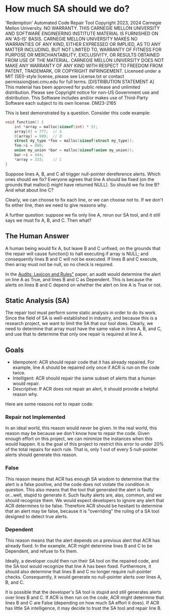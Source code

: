 # How much SA should we do?

<legal>
'Redemption' Automated Code Repair Tool
Copyright 2023, 2024 Carnegie Mellon University.
NO WARRANTY. THIS CARNEGIE MELLON UNIVERSITY AND SOFTWARE ENGINEERING
INSTITUTE MATERIAL IS FURNISHED ON AN 'AS-IS' BASIS. CARNEGIE MELLON
UNIVERSITY MAKES NO WARRANTIES OF ANY KIND, EITHER EXPRESSED OR IMPLIED,
AS TO ANY MATTER INCLUDING, BUT NOT LIMITED TO, WARRANTY OF FITNESS FOR
PURPOSE OR MERCHANTABILITY, EXCLUSIVITY, OR RESULTS OBTAINED FROM USE OF
THE MATERIAL. CARNEGIE MELLON UNIVERSITY DOES NOT MAKE ANY WARRANTY OF ANY
KIND WITH RESPECT TO FREEDOM FROM PATENT, TRADEMARK, OR COPYRIGHT
INFRINGEMENT.
Licensed under a MIT (SEI)-style license, please see License.txt or
contact permission@sei.cmu.edu for full terms.
[DISTRIBUTION STATEMENT A] This material has been approved for public
release and unlimited distribution.  Please see Copyright notice for
non-US Government use and distribution.
This Software includes and/or makes use of Third-Party Software each
subject to its own license.
DM23-2165
</legal>

This is best demonstrated by a question. Consider this code example:

``` c
void function() {
    int *array = malloc(sizeof(int) * 5);
    array[0] = 777;  // A
    0[array] = 999;  // B
    struct my_type *foo = malloc(sizeof(struct my_type));
    foo->i = 888;
    union my_union *bar = malloc(sizeof(union my_union));
    bar->i = 444;
    *array = 333;    // C
}
```

Suppose lines A, B, and C all trigger null-pointer dereference alerts. Which ones should we fix?  Everyone agrees that line A should be fixed (on the grounds that malloc() might have returned NULL). So should we fix line B? And what about line C?

Clearly, we can choose to fix each line, or we can choose not to.  If we don't fix either line, then we need to give reasons why.

A further question: suppose we fix only line A, rerun our SA tool, and it still says we must fix A, B, and C. Then what?

## The Human Answer

A human being would fix A, but leave B and C unfixed, on the grounds that the repair will cause function() to halt executing if array is NULL; and consequently lines B and C will not be executed. If lines B and C execute, then array must not be null, so no check is required.

In the [Audits: Lexicon and Rules"](https://resources.sei.cmu.edu/library/asset-view.cfm?assetid=484185) paper, an audit would determine the alert on line A as True, and lines B and C as Dependent. This is because the alerts on lines B and C depend on whether the alert on line A is True or not.

## Static Analysis (SA)

The repair tool must perform some static analysis in order to do its work. Since the field of SA is well-established in industry, and because this is a research project, we want to limit the SA that our tool does.  Clearly, we need to determine that array must have the same value in lines A, B, and C, and use that to determine that only one repair is required at line A.

## Goals

  * Idempotent: ACR should repair code that it has already repaired. For example, line A should be repaired only once if ACR is run on the code twice.
  * Intelligent: ACR should repair the same subset of alerts that a human would repair.
  * Descriptive: If ACR does not repair an alert, it should provide a helpful reason why.

Here are some reasons not to repair code:

### Repair not Implemented

In an ideal world, this reason would never be given. In the real world, this reason may be because we don't know how to repair the code.  Given enough effort on this project, we can minimize the instances when this would happen. It is the goal of this project to restrict this error to under 20% of the total repairs for each rule. That is, only 1 out of every 5 null-pointer alerts should generate this reason.

### False

This reason means that ACR has enough SA wisdom to determine that the alert is a false positive, and the code does not violate the condition in question.  This also means that the tool that generated the alert is faulty or...well, stupid to generate it. Such faulty alerts are, alas, common, and we should recognize them.  We would expect developers to ignore any alert that ACR determines to be false. Therefore ACR should be hesitant to determine that an alert may be false, because it is "overriding" the ruling of a SA tool designed to detect true alerts.

### Dependent

This reason means that the alert depends on a previous alert that ACR has already fixed. In the example, ACR might determine lines B and C to be Dependent, and refuse to fix them.

Ideally, a developer could then run their SA tool on the repaired code, and the SA tool would recognize that line A has been fixed. Furthermore, it should also determine that lines B and C no longer require null-pointer checks. Consequently, it would generate no null-pointer alerts over lines A, B, and C.

It is possible that the developer's SA tool is stupid and still generates alerts over lines B and C. If ACR is then run on the code, ACR might determine that lines B and C are False (depending on how much SA effort it does). If ACR has little SA intelligence, it may decide to trust the SA tool and repair line B.
